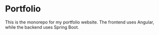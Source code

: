 # Portfolio

This is the monorepo for my portfolio website.
The frontend uses Angular, while the backend uses Spring Boot.
